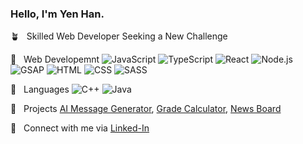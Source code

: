 ### Hello, I'm Yen Han.
  
:potted_plant: &nbsp; Skilled Web Developer Seeking a New Challenge   

:bookmark: &nbsp;  Web Developemnt ![JavaScript](https://img.shields.io/badge/-JavaScript-blue?logo=javascript&logoColor=white) ![TypeScript](https://img.shields.io/badge/-TypeScript-blue?logo=typescript&logoColor=white) ![React](https://img.shields.io/badge/-React-blue?logo=react&logoColor=white) ![Node.js](https://img.shields.io/badge/-Node.js-blue?logo=node.js&logoColor=white) ![GSAP](https://img.shields.io/badge/-GSAP-blue?logo=greensock&logoColor=white) ![HTML](https://img.shields.io/badge/-HTML-green?logo=html5&logoColor=ffffff) ![CSS](https://img.shields.io/badge/-CSS-green?logo=css3) ![SASS](https://img.shields.io/badge/-SASS-green?logo=sass&logoColor=white)      

:page_with_curl: &nbsp;  Languages ![C++](https://img.shields.io/badge/-C%2B%2B-orange?logo=C%2B%2B&&logoColor=white) ![Java](https://img.shields.io/badge/Java-orange?logo=java&logoColor=white)     

:rocket: &nbsp;  Projects [AI Message Generator](https://github.com/YeaaeunHan/AI-generated-message-app), [Grade Calculator](https://github.com/YeaaeunHan/GradeCalculator), [News Board](https://github.com/YeaaeunHan/NewsBoard)       

:e-mail: &nbsp;  Connect with me via [Linked-In](https://www.linkedin.com/in/yen-han/)

